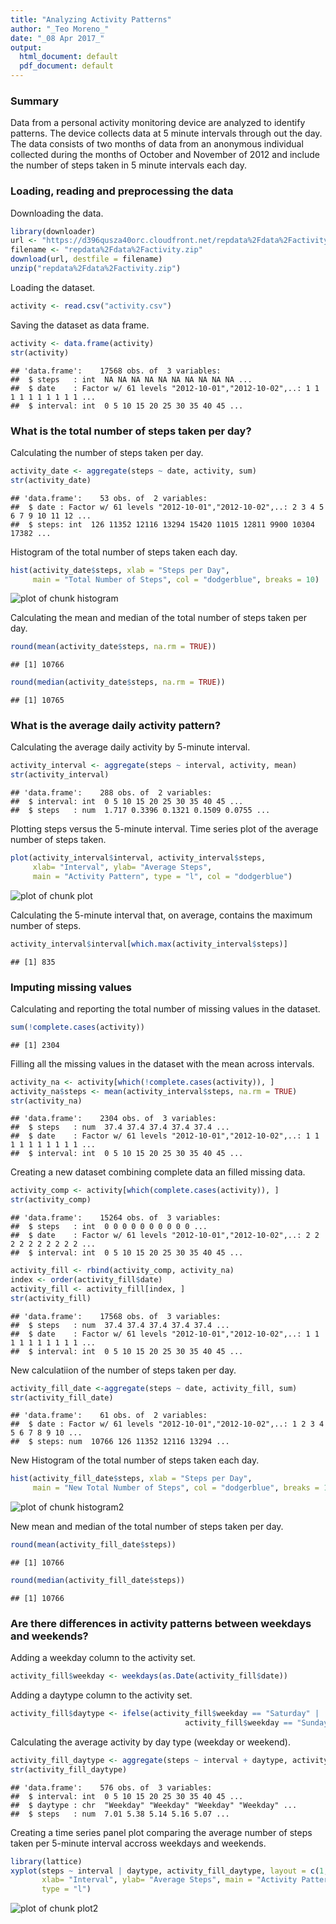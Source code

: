 ```yaml
---
title: "Analyzing Activity Patterns"
author: "_Teo Moreno_"
date: "_08 Apr 2017_"
output:
  html_document: default
  pdf_document: default
---
```


### Summary

Data from a personal activity monitoring device are analyzed to identify patterns. The device collects data at 5 minute intervals through out the day. The data consists of two months of data from an anonymous individual collected during the months of October and November of 2012 and include the number of steps taken in 5 minute intervals each day.

### Loading, reading and preprocessing the data

Downloading the data.


```r
library(downloader)
url <- "https://d396qusza40orc.cloudfront.net/repdata%2Fdata%2Factivity.zip"
filename <- "repdata%2Fdata%2Factivity.zip"
download(url, destfile = filename)
unzip("repdata%2Fdata%2Factivity.zip")
```

Loading the dataset.


```r
activity <- read.csv("activity.csv")
```

Saving the dataset as data frame.


```r
activity <- data.frame(activity)
str(activity)
```

```
## 'data.frame':	17568 obs. of  3 variables:
##  $ steps   : int  NA NA NA NA NA NA NA NA NA NA ...
##  $ date    : Factor w/ 61 levels "2012-10-01","2012-10-02",..: 1 1 1 1 1 1 1 1 1 1 ...
##  $ interval: int  0 5 10 15 20 25 30 35 40 45 ...
```

### What is the total number of steps taken per day?

Calculating the number of steps taken per day.


```r
activity_date <- aggregate(steps ~ date, activity, sum)
str(activity_date)
```

```
## 'data.frame':	53 obs. of  2 variables:
##  $ date : Factor w/ 61 levels "2012-10-01","2012-10-02",..: 2 3 4 5 6 7 9 10 11 12 ...
##  $ steps: int  126 11352 12116 13294 15420 11015 12811 9900 10304 17382 ...
```

Histogram of the total number of steps taken each day.


```r
hist(activity_date$steps, xlab = "Steps per Day",
     main = "Total Number of Steps", col = "dodgerblue", breaks = 10)
```

![plot of chunk histogram](figure/histogram-1.png)

Calculating the mean and median of the total number of steps taken per day.


```r
round(mean(activity_date$steps, na.rm = TRUE))
```

```
## [1] 10766
```

```r
round(median(activity_date$steps, na.rm = TRUE))
```

```
## [1] 10765
```

### What is the average daily activity pattern?

Calculating the average daily activity by 5-minute interval.


```r
activity_interval <- aggregate(steps ~ interval, activity, mean)
str(activity_interval)
```

```
## 'data.frame':	288 obs. of  2 variables:
##  $ interval: int  0 5 10 15 20 25 30 35 40 45 ...
##  $ steps   : num  1.717 0.3396 0.1321 0.1509 0.0755 ...
```

Plotting steps versus the 5-minute interval. Time series plot of the average number of steps taken.


```r
plot(activity_interval$interval, activity_interval$steps,
     xlab= "Interval", ylab= "Average Steps", 
     main = "Activity Pattern", type = "l", col = "dodgerblue")
```

![plot of chunk plot](figure/plot-1.png)

Calculating the 5-minute interval that, on average, contains the maximum number of steps.


```r
activity_interval$interval[which.max(activity_interval$steps)]
```

```
## [1] 835
```

### Imputing missing values

Calculating and reporting the total number of missing values in the dataset.


```r
sum(!complete.cases(activity))
```

```
## [1] 2304
```

Filling all the missing values in the dataset with the mean across intervals.


```r
activity_na <- activity[which(!complete.cases(activity)), ]
activity_na$steps <- mean(activity_interval$steps, na.rm = TRUE)
str(activity_na)
```

```
## 'data.frame':	2304 obs. of  3 variables:
##  $ steps   : num  37.4 37.4 37.4 37.4 37.4 ...
##  $ date    : Factor w/ 61 levels "2012-10-01","2012-10-02",..: 1 1 1 1 1 1 1 1 1 1 ...
##  $ interval: int  0 5 10 15 20 25 30 35 40 45 ...
```

Creating a new dataset combining complete data an filled missing data.


```r
activity_comp <- activity[which(complete.cases(activity)), ]
str(activity_comp)
```

```
## 'data.frame':	15264 obs. of  3 variables:
##  $ steps   : int  0 0 0 0 0 0 0 0 0 0 ...
##  $ date    : Factor w/ 61 levels "2012-10-01","2012-10-02",..: 2 2 2 2 2 2 2 2 2 2 ...
##  $ interval: int  0 5 10 15 20 25 30 35 40 45 ...
```

```r
activity_fill <- rbind(activity_comp, activity_na)
index <- order(activity_fill$date)
activity_fill <- activity_fill[index, ]
str(activity_fill)
```

```
## 'data.frame':	17568 obs. of  3 variables:
##  $ steps   : num  37.4 37.4 37.4 37.4 37.4 ...
##  $ date    : Factor w/ 61 levels "2012-10-01","2012-10-02",..: 1 1 1 1 1 1 1 1 1 1 ...
##  $ interval: int  0 5 10 15 20 25 30 35 40 45 ...
```

New calculatiion of the number of steps taken per day.


```r
activity_fill_date <-aggregate(steps ~ date, activity_fill, sum)
str(activity_fill_date)
```

```
## 'data.frame':	61 obs. of  2 variables:
##  $ date : Factor w/ 61 levels "2012-10-01","2012-10-02",..: 1 2 3 4 5 6 7 8 9 10 ...
##  $ steps: num  10766 126 11352 12116 13294 ...
```

New Histogram of the total number of steps taken each day.


```r
hist(activity_fill_date$steps, xlab = "Steps per Day",
     main = "New Total Number of Steps", col = "dodgerblue", breaks = 10)
```

![plot of chunk histogram2](figure/histogram2-1.png)

New mean and median of the total number of steps taken per day.


```r
round(mean(activity_fill_date$steps))
```

```
## [1] 10766
```

```r
round(median(activity_fill_date$steps))
```

```
## [1] 10766
```

### Are there differences in activity patterns between weekdays and weekends?

Adding a weekday column to the activity set.


```r
activity_fill$weekday <- weekdays(as.Date(activity_fill$date))
```

Adding a daytype column to the activity set.


```r
activity_fill$daytype <- ifelse(activity_fill$weekday == "Saturday" | 
                                       activity_fill$weekday == "Sunday", "Weekend", "Weekday") 
```

Calculating the average activity by day type (weekday or weekend).


```r
activity_fill_daytype <- aggregate(steps ~ interval + daytype, activity_fill, mean)
str(activity_fill_daytype)
```

```
## 'data.frame':	576 obs. of  3 variables:
##  $ interval: int  0 5 10 15 20 25 30 35 40 45 ...
##  $ daytype : chr  "Weekday" "Weekday" "Weekday" "Weekday" ...
##  $ steps   : num  7.01 5.38 5.14 5.16 5.07 ...
```

Creating a time series panel plot comparing the average number of steps taken per 5-minute interval accross weekdays and weekends.


```r
library(lattice)
xyplot(steps ~ interval | daytype, activity_fill_daytype, layout = c(1,2),
       xlab= "Interval", ylab= "Average Steps", main = "Activity Pattern",
       type = "l")
```

![plot of chunk plot2](figure/plot2-1.png)
